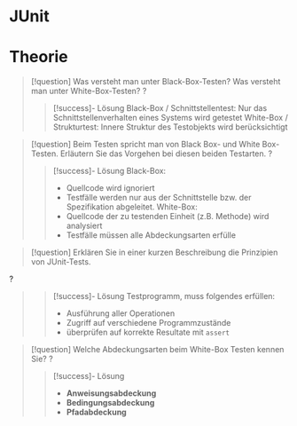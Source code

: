 # JUnit

# Theorie

> [!question] Was versteht man unter Black-Box-Testen? Was versteht man unter White-Box-Testen?
?
> > [!success]- Lösung
> > Black-Box / Schnittstellentest: Nur das Schnittstellenverhalten eines Systems wird getestet
> > White-Box / Strukturtest: Innere Struktur des Testobjekts wird berücksichtigt


> [!question] Beim Testen spricht man von Black Box- und White Box-Testen. Erläutern Sie das Vorgehen bei diesen beiden Testarten.
?
> > [!success]- Lösung
> > Black-Box: 
> > - Quellcode wird ignoriert
> > - Testfälle werden nur aus der Schnittstelle bzw. der Spezifikation abgeleitet.
> > White-Box:
> > - Quellcode der zu testenden Einheit (z.B. Methode) wird analysiert
> > - Testfälle müssen alle Abdeckungsarten erfülle


> [!question] Erklären Sie in einer kurzen Beschreibung die Prinzipien von JUnit-Tests. 
> 
?
> > [!success]- Lösung
> > Testprogramm, muss folgendes erfüllen:
> > - Ausführung aller Operationen
> > - Zugriff auf verschiedene Programmzustände
> > - überprüfen auf korrekte Resultate mit `assert`


> [!question] Welche Abdeckungsarten beim White-Box Testen kennen Sie?
?
> > [!success]- Lösung
> > - **Anweisungsabdeckung**
> > - **Bedingungsabdeckung**
> > - **Pfadabdeckung**